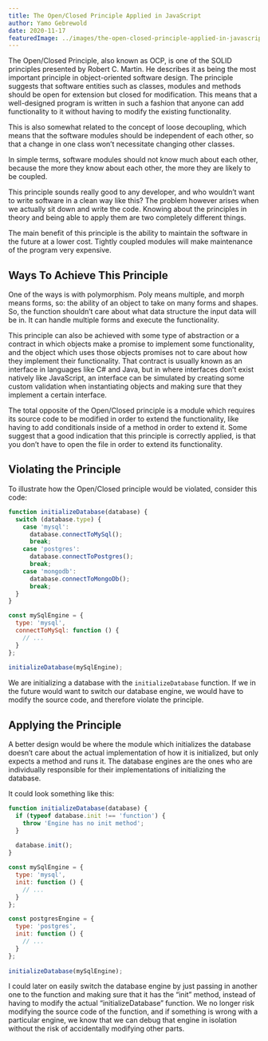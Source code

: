 ```yaml
---
title: The Open/Closed Principle Applied in JavaScript
author: Yamo Gebrewold
date: 2020-11-17
featuredImage: ../images/the-open-closed-principle-applied-in-javascript.jpeg
---
```


The Open/Closed Principle, also known as OCP, is one of the SOLID principles presented by Robert C. Martin. He describes it as being the most important principle in object-oriented software design. The principle suggests that software entities such as classes, modules and methods should be open for extension but closed for modification. This means that a well-designed program is written in such a fashion that anyone can add functionality to it without having to modify the existing functionality.

This is also somewhat related to the concept of loose decoupling, which means that the software modules should be independent of each other, so that a change in one class won’t necessitate changing other classes.

In simple terms, software modules should not know much about each other, because the more they know about each other, the more they are likely to be coupled.

This principle sounds really good to any developer, and who wouldn’t want to write software in a clean way like this? The problem however arises when we actually sit down and write the code. Knowing about the principles in theory and being able to apply them are two completely different things.

The main benefit of this principle is the ability to maintain the software in the future at a lower cost. Tightly coupled modules will make maintenance of the program very expensive.

## Ways To Achieve This Principle

One of the ways is with polymorphism. Poly means multiple, and morph means forms, so: the ability of an object to take on many forms and shapes. So, the function shouldn’t care about what data structure the input data will be in. It can handle multiple forms and execute the functionality.

This principle can also be achieved with some type of abstraction or a contract in which objects make a promise to implement some functionality, and the object which uses those objects promises not to care about how they implement their functionality. That contract is usually known as an interface in languages like C# and Java, but in where interfaces don’t exist natively like JavaScript, an interface can be simulated by creating some custom validation when instantiating objects and making sure that they implement a certain interface.

The total opposite of the Open/Closed principle is a module which requires its source code to be modified in order to extend the functionality, like having to add conditionals inside of a method in order to extend it. Some suggest that a good indication that this principle is correctly applied, is that you don’t have to open the file in order to extend its functionality.

## Violating the Principle

To illustrate how the Open/Closed principle would be violated, consider this code:

```js
function initializeDatabase(database) {
  switch (database.type) {
    case 'mysql':
      database.connectToMySql();
      break;
    case 'postgres':
      database.connectToPostgres();
      break;
    case 'mongodb':
      database.connectToMongoDb();
      break;
  }
}

const mySqlEngine = {
  type: 'mysql',
  connectToMySql: function () {
    // ...
  }
};
  
initializeDatabase(mySqlEngine);
```

We are initializing a database with the `initializeDatabase` function. If we in the future would want to switch our database engine, we would have to modify the source code, and therefore violate the principle.

## Applying the Principle

A better design would be where the module which initializes the database doesn’t care about the actual implementation of how it is initialized, but only expects a method and runs it. The database engines are the ones who are individually responsible for their implementations of initializing the database.

It could look something like this:

```js
function initializeDatabase(database) {
  if (typeof database.init !== 'function') {
    throw 'Engine has no init method';
  }
  
  database.init();
}

const mySqlEngine = {
  type: 'mysql',
  init: function () {
    // ...
  }
};

const postgresEngine = {
  type: 'postgres',
  init: function () {
    // ...
  }
};
  
initializeDatabase(mySqlEngine);
```

I could later on easily switch the database engine by just passing in another one to the function and making sure that it has the “init” method, instead of having to modify the actual “initializeDatabase” function. We no longer risk modifying the source code of the function, and if something is wrong with a particular engine, we know that we can debug that engine in isolation without the risk of accidentally modifying other parts.